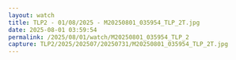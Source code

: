 ```yaml
---
layout: watch
title: TLP2 - 01/08/2025 - M20250801_035954_TLP_2T.jpg
date: 2025-08-01 03:59:54
permalink: /2025/08/01/watch/M20250801_035954_TLP_2
capture: TLP2/2025/202507/20250731/M20250801_035954_TLP_2T.jpg
---
```

